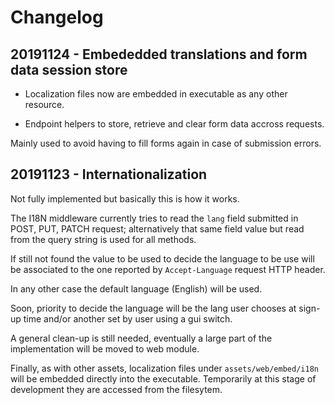 # Changelog

## <a name="20191124"></a>20191124 - Embededded translations and form data session store

* Localization files now are embedded in executable as any other resource.

* Endpoint helpers to store, retrieve and clear form data accross requests.

Mainly used to avoid having to fill forms again in case of submission errors.

## <a name="20191123"></a>20191123 - Internationalization

Not fully implemented but basically this is how it works.

The I18N middleware currently tries to read the `lang` field submitted in POST, PUT, PATCH request; alternatively that same field value but read from the query string is used for all methods.

If still not found the value to be used to decide the language to be use will be associated to the one reported by `Accept-Language` request HTTP header.

In any other case the default language (English) will be used.

Soon, priority to decide the language will be the lang user chooses at sign-up time and/or another set by user using a gui switch.

A general clean-up is still needed, eventually a large part of the implementation will be moved to web module.

Finally, as with other assets, localization files under `assets/web/embed/i18n` will be embedded directly into the executable. Temporarily at this stage of development they are accessed from the filesytem.
